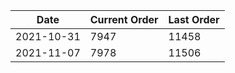 Date | Current Order | Last Order
--- | --- | --- 
2021-10-31 | 7947 | 11458
2021-11-07 | 7978 | 11506
